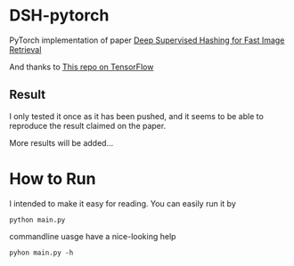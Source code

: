 # DSH-pytorch
PyTorch implementation of paper [Deep Supervised Hashing for Fast Image Retrieval](https://www.cv-foundation.org/openaccess/content_cvpr_2016/papers/Liu_Deep_Supervised_Hashing_CVPR_2016_paper.pdf)

And thanks to [This repo on TensorFlow](https://github.com/yg33717/DSH_tensorflow)

## Result
I only tested it once as it has been pushed, and it seems to be able to reproduce the result claimed on the paper.

More results will be added...

# How to Run
I intended to make it easy for reading. You can easily run it by
```
python main.py
```
commandline uasge have a nice-looking help
```
pyhon main.py -h
```
